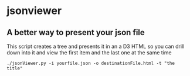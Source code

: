 # jsonviewer

## A better way to present your json file
This script creates a tree and presents it in an a D3 HTML so you can drill down into it 
and view the first item and the last one at the same time 

```
./jsonViewer.py -i yourfile.json -o destinationFile.html -t "the title"  
```